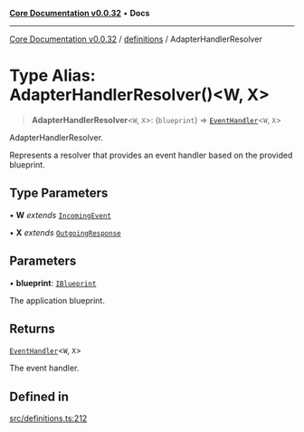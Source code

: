 [**Core Documentation v0.0.32**](../../README.md) • **Docs**

***

[Core Documentation v0.0.32](../../modules.md) / [definitions](../README.md) / AdapterHandlerResolver

# Type Alias: AdapterHandlerResolver()\<W, X\>

> **AdapterHandlerResolver**\<`W`, `X`\>: (`blueprint`) => [`EventHandler`](EventHandler.md)\<`W`, `X`\>

AdapterHandlerResolver.

Represents a resolver that provides an event handler based on the provided blueprint.

## Type Parameters

• **W** *extends* [`IncomingEvent`](../../events/IncomingEvent/classes/IncomingEvent.md)

• **X** *extends* [`OutgoingResponse`](../../events/OutgoingResponse/classes/OutgoingResponse.md)

## Parameters

• **blueprint**: [`IBlueprint`](IBlueprint.md)

The application blueprint.

## Returns

[`EventHandler`](EventHandler.md)\<`W`, `X`\>

The event handler.

## Defined in

[src/definitions.ts:212](https://github.com/stonemjs/core/blob/59c27bdae04e7adc72d7c3e25cee704d5e04ce0c/src/definitions.ts#L212)
